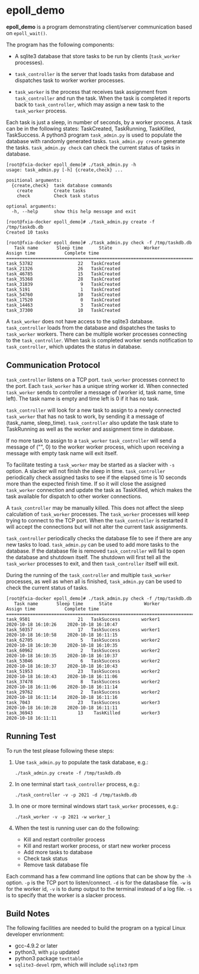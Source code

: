 # epoll_demo

**epoll_demo** is a program demonstrating client/server communication based on `epoll_wait()`.

The program has the following components:

- A sqlite3 database that store tasks to be run by clients (`task_worker` processes).

- `task_controller` is the server that loads tasks from database and dispatches 
task to worker worker processes.

- `task_worker` is the process that receives task assignment from `task_controller` 
and run the task. When the task is completed it reports back to `task_controller`, 
which may assign a new task to the `task_worker` process.

Each task is just a sleep, in number of seconds, by a worker process. A task can be
in the following states: TaskCreated, TaskRunning, TaskKilled, TaskSuccess. A python3
program `task_admin.py` is used to populate the database with randomly generated tasks.
`task_admin.py create` generate the tasks. `task_admin.py check` can check the current
status of tasks in database.

```
[root@fxia-docker epoll_demo]# ./task_admin.py -h
usage: task_admin.py [-h] {create,check} ...

positional arguments:
  {create,check}  task database commands
    create        Create tasks
    check         Check task status

optional arguments:
  -h, --help      show this help message and exit

[root@fxia-docker epoll_demo]# ./task_admin.py create -f /tmp/taskdb.db
Created 10 tasks

[root@fxia-docker epoll_demo]# ./task_admin.py check -f /tmp/taskdb.db
   Task name       Sleep time      State            Worker            Assign time           Complete time
=============================================================================================================
task_53782                 22   TaskCreated
task_21326                 26   TaskCreated
task_46785                 15   TaskCreated
task_35368                 28   TaskCreated
task_31839                  9   TaskCreated
task_5191                   1   TaskCreated
task_54760                 10   TaskCreated
task_17520                  0   TaskCreated
task_14463                  3   TaskCreated
task_37300                 10   TaskCreated

```

A `task_worker` does not have access to the sqlite3 database. `task_controller` loads from the database and
dispatches the tasks to `task_worker` workers. There can be multiple worker processes connecting to
the `task_controller`. When task is completed worker sends notification to `task_controller`, which updates
the status in database.

## Communication Protocol

`task_controller` listens on a TCP port. `task_worker` processes connect to the port. Each `task_worker` has
a unique string worker id. When connected `task_worker` sends to controller a message of
(worker id, task name, time left). The task name is empty and time left is 0 if it has no task. 

`task_controller` will look for a new task to assign to a newly connected `task_worker` that has no task
to work, by sending it a message of (task_name, sleep_time). `task_controller` also update the task
state to TaskRunning as well as the worker and assignment time in database.

If no more task to assign to a `task_worker` `task_controller` will send a message of ("", 0) to the worker
worker process, which upon receiving a message with empty task name will exit itself.

To facilitate testing a `task_worker` may be started as a slacker with `-s` option. A slacker will not finish 
the sleep in time. `task_controller` periodically check assigned tasks to see if the elapsed time is 10 seconds
more than the expected finish time. If so it will close the assigned `task_worker` connection and
update the task as TaskKilled, which makes the task available for dispatch to other worker connections.

A `task_controller` may be manually killed. This does not affect the sleep calculation of `task_worker` 
processes. The `task_worker` processes will keep trying to connect to the TCP port. When the
`task_controller` is restarted it will accept the connections but will not alter the current task
assignments.

`task_controller` periodically checks the database file to see if there are any new tasks to load.
`task_admin.py` can be used to add more tasks to the database. If the database file is removed
`task_controller` will fail to open the database and shutdown itself. The shutdown will first tell
all the `task_worker` processes to exit, and then `task_controller` itself will exit.

During the running of the `task_controller` and multiple `task_worker` processes, as well as when all is
finished, `task_admin.py` can be used to check the current status of tasks.

```
[root@fxia-docker epoll_demo]# ./task_admin.py check -f /tmp/taskdb.db
   Task name       Sleep time      State            Worker            Assign time           Complete time
=============================================================================================================
task_9501                  21   TaskSuccess        worker1        2020-10-18 16:10:26    2020-10-18 16:10:47
task_50357                 17   TaskSuccess        worker1        2020-10-18 16:10:58    2020-10-18 16:11:15
task_62705                  5   TaskSuccess        worker2        2020-10-18 16:10:30    2020-10-18 16:10:35
task_60962                  2   TaskSuccess        worker2        2020-10-18 16:10:35    2020-10-18 16:10:37
task_53046                  6   TaskSuccess        worker2        2020-10-18 16:10:37    2020-10-18 16:10:43
task_51953                 23   TaskSuccess        worker2        2020-10-18 16:10:43    2020-10-18 16:11:06
task_37478                  8   TaskSuccess        worker2        2020-10-18 16:11:06    2020-10-18 16:11:14
task_29762                  2   TaskSuccess        worker2        2020-10-18 16:11:14    2020-10-18 16:11:16
task_7043                  23   TaskSuccess        worker3        2020-10-18 16:10:28    2020-10-18 16:11:11
task_36943                 13    TaskKilled        worker3        2020-10-18 16:11:11

```

## Running Test

To run the test please following these steps:

1. Use `task_admin.py` to populate the task database, e.g.:
   ```
   ./task_admin.py create -f /tmp/taskdb.db
   ```

2. In one terminal start `task_controller` process, e.g.:
   ```
   ./task_controller -v -p 2021 -d /tmp/taskdb.db
   ```

3. In one or more terminal windows start `task_worker` processes, e.g.:
   ```
   ./task_worker -v -p 2021 -w worker_1
   ```

4. When the test is running user can do the following:
   - Kill and restart controller process
   - Kill and restart worker process, or start new worker process
   - Add more tasks to database
   - Check task status
   - Remove task database file

Each command has a few command line options that can be show by the `-h` option.
`-p` is the TCP port to listen/connect. `-d` is for the datasbase file. `-w` is
for the worker id, `-v` is to dump output to the terminal instead of a log file.
`-s` is to specify that the worker is a slacker process.

## Build Notes

The following facilities are needed to build the program on a typical Linux developer envrionment:

- gcc-4.9.2 or later
- python3, with `pip` updated
- python3 package `texttable`
- `sqlite3-devel` rpm, which will include `sqlite3` rpm


